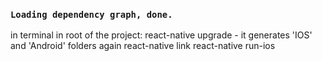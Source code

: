 
### `Loading dependency graph, done.`

in terminal in root of the project:
react-native upgrade - it generates 'IOS' and 'Android' folders again
react-native link
react-native run-ios